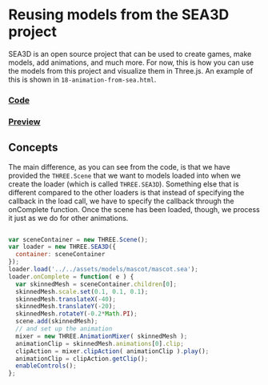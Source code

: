 # Reusing models from the SEA3D project
SEA3D is an open source project that can be used to create games, make
models, add animations, and much more.  For now, this is how you can use the models from this project 
and visualize them in Three.js. An example of this is shown in `18-animation-from-sea.html`.

<a href="https://github.com/cg2021c/threejs-presentation-diamonds/blob/main/Learn-Three.js-Third-Edition-master/src/chapter-09/18-animation-from-sea.html"><h3>Code</h3></a>
 
 
<a href="https://cg2021c.github.io/threejs-presentation-diamonds/Learn-Three.js-Third-Edition-master/src/chapter-09/18-animation-from-sea.html"><h3>Preview</h3></a>

## Concepts
The main difference, as you can see from the code, is that we have provided
the `THREE.Scene` that we want to models loaded into when we create the loader
(which is called `THREE.SEA3D`). Something else that is different compared to the
other loaders is that instead of specifying the callback in the load call, we have
to specify the callback through the onComplete function. Once the scene has been
loaded, though, we process it just as we do for other animations.
```js

var sceneContainer = new THREE.Scene();
var loader = new THREE.SEA3D({
  container: sceneContainer
});
loader.load('../../assets/models/mascot/mascot.sea');
loader.onComplete = function( e ) {
  var skinnedMesh = sceneContainer.children[0];
  skinnedMesh.scale.set(0.1, 0.1, 0.1);
  skinnedMesh.translateX(-40);
  skinnedMesh.translateY(-20);
  skinnedMesh.rotateY(-0.2*Math.PI);
  scene.add(skinnedMesh);
  // and set up the animation
  mixer = new THREE.AnimationMixer( skinnedMesh );
  animationClip = skinnedMesh.animations[0].clip;
  clipAction = mixer.clipAction( animationClip ).play(); 
  animationClip = clipAction.getClip();
  enableControls();
};
  
```
